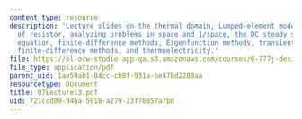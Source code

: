 ```yaml
---
content_type: resource
description: 'Lecture slides on the thermal domain, Lumped-element modeling: self-heating
  of resistor, analyzing problems in space and 1/space, the DC steady state: the Poisson
  equation, finite-difference methods, Eigenfunction methods, transient response,
  finite-difference methods, and thermoelectricity.'
file: https://ol-ocw-studio-app-qa.s3.amazonaws.com/courses/6-777j-design-and-fabrication-of-microelectromechanical-devices-spring-2007/721ccd0994ba5018a27923f78857a7b8_07Lecture13.pdf
file_type: application/pdf
parent_uid: 1ae59ab1-84cc-cb8f-931a-be478d2280aa
resourcetype: Document
title: 07Lecture13.pdf
uid: 721ccd09-94ba-5018-a279-23f78857a7b8
---
```

